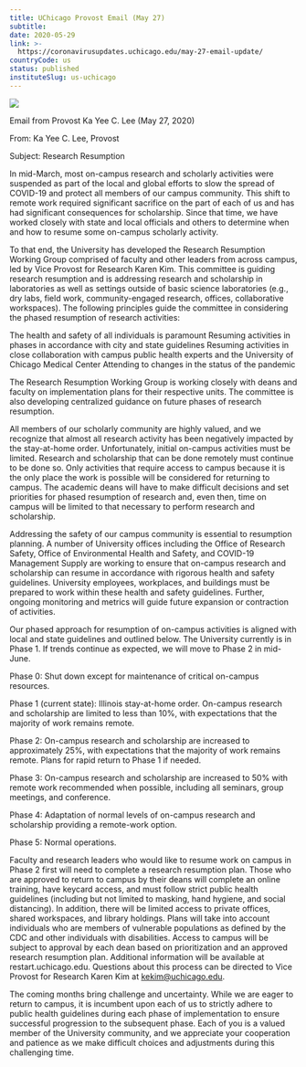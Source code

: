 ```yaml
---
title: UChicago Provost Email (May 27)
subtitle: 
date: 2020-05-29
link: >-
  https://coronavirusupdates.uchicago.edu/may-27-email-update/
countryCode: us
status: published
instituteSlug: us-uchicago
---
```

![](https://voices.uchicago.edu/coronavirusupdates/files/2019/04/Corona_updates_fullres.jpg)

Email from Provost Ka Yee C. Lee (May 27, 2020)

From: Ka Yee C. Lee, Provost

Subject: Research Resumption



In mid-March, most on-campus research and scholarly activities were suspended as part of the local and global efforts to slow the spread of COVID-19 and protect all members of our campus community. This shift to remote work required significant sacrifice on the part of each of us and has had significant consequences for scholarship. Since that time, we have worked closely with state and local officials and others to determine when and how to resume some on-campus scholarly activity.

To that end, the University has developed the Research Resumption Working Group comprised of faculty and other leaders from across campus, led by Vice Provost for Research Karen Kim. This committee is guiding research resumption and is addressing research and scholarship in laboratories as well as settings outside of basic science laboratories (e.g., dry labs, field work, community-engaged research, offices, collaborative workspaces). The following principles guide the committee in considering the phased resumption of research activities:

The health and safety of all individuals is paramount Resuming activities in phases in accordance with city and state guidelines Resuming activities in close collaboration with campus public health experts and the University of Chicago Medical Center Attending to changes in the status of the pandemic

The Research Resumption Working Group is working closely with deans and faculty on implementation plans for their respective units. The committee is also developing centralized guidance on future phases of research resumption.

All members of our scholarly community are highly valued, and we recognize that almost all research activity has been negatively impacted by the stay-at-home order. Unfortunately, initial on-campus activities must be limited. Research and scholarship that can be done remotely must continue to be done so. Only activities that require access to campus because it is the only place the work is possible will be considered for returning to campus. The academic deans will have to make difficult decisions and set priorities for phased resumption of research and, even then, time on campus will be limited to that necessary to perform research and scholarship.

Addressing the safety of our campus community is essential to resumption planning. A number of University offices including the Office of Research Safety, Office of Environmental Health and Safety, and COVID-19 Management Supply are working to ensure that on-campus research and scholarship can resume in accordance with rigorous health and safety guidelines. University employees, workplaces, and buildings must be prepared to work within these health and safety guidelines. Further, ongoing monitoring and metrics will guide future expansion or contraction of activities.

Our phased approach for resumption of on-campus activities is aligned with local and state guidelines and outlined below. The University currently is in Phase 1. If trends continue as expected, we will move to Phase 2 in mid-June.

Phase 0: Shut down except for maintenance of critical on-campus resources.

Phase 1 (current state): Illinois stay-at-home order. On-campus research and scholarship are limited to less than 10%, with expectations that the majority of work remains remote.

Phase 2: On-campus research and scholarship are increased to approximately 25%, with expectations that the majority of work remains remote. Plans for rapid return to Phase 1 if needed.

Phase 3: On-campus research and scholarship are increased to 50% with remote work recommended when possible, including all seminars, group meetings, and conference.

Phase 4: Adaptation of normal levels of on-campus research and scholarship providing a remote-work option.

Phase 5: Normal operations.

Faculty and research leaders who would like to resume work on campus in Phase 2 first will need to complete a research resumption plan. Those who are approved to return to campus by their deans will complete an online training, have keycard access, and must follow strict public health guidelines (including but not limited to masking, hand hygiene, and social distancing). In addition, there will be limited access to private offices, shared workspaces, and library holdings. Plans will take into account individuals who are members of vulnerable populations as defined by the CDC and other individuals with disabilities. Access to campus will be subject to approval by each dean based on prioritization and an approved research resumption plan. Additional information will be available at restart.uchicago.edu. Questions about this process can be directed to Vice Provost for Research Karen Kim at kekim@uchicago.edu.

The coming months bring challenge and uncertainty. While we are eager to return to campus, it is incumbent upon each of us to strictly adhere to public health guidelines during each phase of implementation to ensure successful progression to the subsequent phase. Each of you is a valued member of the University community, and we appreciate your cooperation and patience as we make difficult choices and adjustments during this challenging time.